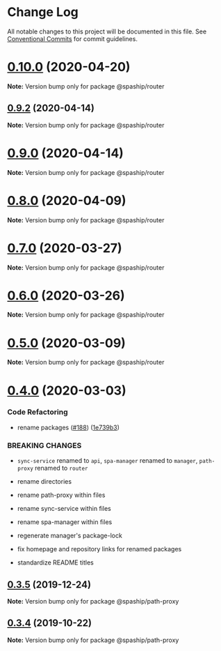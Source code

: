 # Change Log

All notable changes to this project will be documented in this file.
See [Conventional Commits](https://conventionalcommits.org) for commit guidelines.

# [0.10.0](https://github.com/spaship/spaship/compare/v0.9.2...v0.10.0) (2020-04-20)

**Note:** Version bump only for package @spaship/router

## [0.9.2](https://github.com/spaship/spaship/compare/v0.9.1...v0.9.2) (2020-04-14)

**Note:** Version bump only for package @spaship/router

# [0.9.0](https://github.com/spaship/spaship/compare/v0.8.1...v0.9.0) (2020-04-14)

**Note:** Version bump only for package @spaship/router

# [0.8.0](https://github.com/spaship/spaship/compare/v0.7.0...v0.8.0) (2020-04-09)

**Note:** Version bump only for package @spaship/router

# [0.7.0](https://github.com/spaship/spaship/compare/v0.6.0...v0.7.0) (2020-03-27)

**Note:** Version bump only for package @spaship/router

# [0.6.0](https://github.com/spaship/spaship/compare/v0.5.0...v0.6.0) (2020-03-26)

**Note:** Version bump only for package @spaship/router

# [0.5.0](https://github.com/spaship/spaship/compare/v0.4.0...v0.5.0) (2020-03-09)

**Note:** Version bump only for package @spaship/router

# [0.4.0](https://github.com/spaship/spaship/compare/v0.3.5...v0.4.0) (2020-03-03)

### Code Refactoring

- rename packages ([#188](https://github.com/spaship/spaship/issues/188)) ([1e739b3](https://github.com/spaship/spaship/commit/1e739b3c08462d95db5af140405683af797b7daa))

### BREAKING CHANGES

- `sync-service` renamed to `api`, `spa-manager` renamed to `manager`, `path-proxy` renamed to `router`

- rename directories

- rename path-proxy within files

- rename sync-service within files

- rename spa-manager within files

- regenerate manager's package-lock

- fix homepage and repository links for renamed packages

- standardize README titles

## [0.3.5](https://github.com/spaship/path-proxy/compare/v0.3.4...v0.3.5) (2019-12-24)

**Note:** Version bump only for package @spaship/path-proxy

## [0.3.4](https://github.com/spaship/path-proxy/compare/v0.3.3...v0.3.4) (2019-10-22)

**Note:** Version bump only for package @spaship/path-proxy
